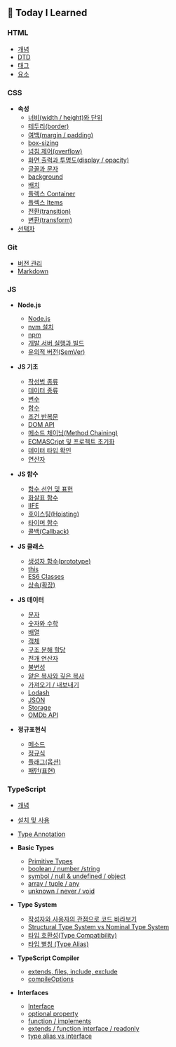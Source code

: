 ## 📝 Today I Learned

### HTML  
  - [개념](https://github.com/plutoin/TIL/blob/master/HTML/%EA%B0%9C%EB%85%90.md)
  - [DTD](https://github.com/plutoin/TIL/blob/master/HTML/DTD.md)
  - [태그](https://github.com/plutoin/TIL/blob/master/HTML/%ED%83%9C%EA%B7%B8.md)
  - [요소](https://github.com/plutoin/TIL/blob/master/HTML/%EC%9A%94%EC%86%8C.md)


### CSS
- **속성**
  - [너비(width / height)와 단위](https://github.com/plutoin/TIL/blob/master/CSS/%EC%86%8D%EC%84%B1/%EB%84%88%EB%B9%84%EC%99%80%20%EB%8B%A8%EC%9C%84.md)
  - [테두리(border)](https://github.com/plutoin/TIL/blob/master/CSS/%EC%86%8D%EC%84%B1/border.md)
  - [여백(margin / padding)](https://github.com/plutoin/TIL/blob/master/CSS/%EC%86%8D%EC%84%B1/margin%20padding.md)
  - [box-sizing](https://github.com/plutoin/TIL/blob/master/CSS/%EC%86%8D%EC%84%B1/box-sizing.md)
  - [넘침 제어(overflow)](https://github.com/plutoin/TIL/blob/master/CSS/%EC%86%8D%EC%84%B1/overflow.md)
  - [화면 출력과 투명도(display / opacity)](https://github.com/plutoin/TIL/blob/master/CSS/%EC%86%8D%EC%84%B1/display%20opacity.md)
  - [글꼴과 문자](https://github.com/plutoin/TIL/blob/master/CSS/%EC%86%8D%EC%84%B1/%EA%B8%80%EA%BC%B4%EA%B3%BC%20%EB%AC%B8%EC%9E%90.md)
  - [background](https://github.com/plutoin/TIL/blob/master/CSS/%EC%86%8D%EC%84%B1/background.md)
  - [배치](https://github.com/plutoin/TIL/blob/master/CSS/%EC%86%8D%EC%84%B1/%EB%B0%B0%EC%B9%98.md)
  - [플렉스 Container](https://github.com/plutoin/TIL/blob/master/CSS/%EC%86%8D%EC%84%B1/%ED%94%8C%EB%A0%89%EC%8A%A4%20Container.md)
  - [플렉스 Items](https://github.com/plutoin/TIL/blob/master/CSS/%EC%86%8D%EC%84%B1/%ED%94%8C%EB%A0%89%EC%8A%A4%20Items.md)
  - [전환(transition)](https://github.com/plutoin/TIL/blob/master/CSS/%EC%86%8D%EC%84%B1/transition.md)
  - [변환(transform)](https://github.com/plutoin/TIL/blob/master/CSS/%EC%86%8D%EC%84%B1/transform%20perspective.md)
- [선택자](https://github.com/plutoin/TIL/blob/master/CSS/%EC%84%A0%ED%83%9D%EC%9E%90.md)
  


### Git
  - [버전 관리](https://github.com/plutoin/TIL/blob/master/Git/%EB%B2%84%EC%A0%84%20%EA%B4%80%EB%A6%AC.md)
  - [Markdown](https://github.com/plutoin/TIL/blob/master/Git/Markdown.md)


### JS

- **Node.js**
  - [Node.js](https://github.com/plutoin/TIL/blob/master/JS/Node.js/Node.md)
  - [nvm 설치](https://github.com/plutoin/TIL/blob/master/JS/Node.js/nvm%20%EC%84%A4%EC%B9%98.md)
  - [npm](https://github.com/plutoin/TIL/blob/master/JS/Node.js/npm.md)
  - [개발 서버 실행과 빌드](https://github.com/plutoin/TIL/blob/master/JS/Node.js/%EA%B0%9C%EB%B0%9C%20%EC%84%9C%EB%B2%84%20%EC%8B%A4%ED%96%89%EA%B3%BC%20%EB%B9%8C%EB%93%9C.md)
  - [유의적 버전(SemVer)](https://github.com/plutoin/TIL/blob/master/JS/Node.js/%EC%9C%A0%EC%9D%98%EC%A0%81%20%EB%B2%84%EC%A0%84.md)

- **JS 기초**
  - [작성법 종류](https://github.com/plutoin/TIL/blob/master/JS/JS%20%EA%B8%B0%EC%B4%88/%EC%9E%91%EC%84%B1%EB%B2%95%20%EC%A2%85%EB%A5%98.md)
  - [데이터 종류](https://github.com/plutoin/TIL/blob/master/JS/JS%20%EA%B8%B0%EC%B4%88/%EB%8D%B0%EC%9D%B4%ED%84%B0%20%EC%A2%85%EB%A5%98.md)
  - [변수](https://github.com/plutoin/TIL/blob/master/JS/JS%20%EA%B8%B0%EC%B4%88/%EB%B3%80%EC%88%98.md)
  - [함수](https://github.com/plutoin/TIL/blob/master/JS/JS%20%EA%B8%B0%EC%B4%88/%ED%95%A8%EC%88%98.md)
  - [조건 반복문](https://github.com/plutoin/TIL/blob/master/JS/JS%20%EA%B8%B0%EC%B4%88/%EC%A1%B0%EA%B1%B4%20%EB%B0%98%EB%B3%B5%EB%AC%B8.md)
  - [DOM API](https://github.com/plutoin/TIL/blob/master/JS/JS%20%EA%B8%B0%EC%B4%88/DOM%20API.md)
  - [메소드 체이닝(Method Chaining)](https://github.com/plutoin/TIL/blob/master/JS/JS%20%EA%B8%B0%EC%B4%88/Method%20Chaining.md)
  - [ECMASCript 및 프로젝트 초기화](https://github.com/plutoin/TIL/blob/master/JS/JS%20%EA%B8%B0%EC%B4%88/ECMAScript%20%EB%B0%8F%20%ED%94%84%EB%A1%9C%EC%A0%9D%ED%8A%B8%20%EC%B4%88%EA%B8%B0%ED%99%94.md)
  - [데이터 타입 확인](https://github.com/plutoin/TIL/blob/master/JS/JS%20%EA%B8%B0%EC%B4%88/%EB%8D%B0%EC%9D%B4%ED%84%B0%20%ED%83%80%EC%9E%85%20%ED%99%95%EC%9D%B8.md)
  - [연산자](https://github.com/plutoin/TIL/blob/master/JS/JS%20%EA%B8%B0%EC%B4%88/%EC%97%B0%EC%82%B0%EC%9E%90.md)

- **JS 함수**
  - [함수 선언 및 표현](https://github.com/plutoin/TIL/blob/master/JS/JS%20%ED%95%A8%EC%88%98/%ED%95%A8%EC%88%98%20%EC%84%A0%EC%96%B8%20%EB%B0%8F%20%ED%91%9C%ED%98%84.md)
  - [화살표 함수](https://github.com/plutoin/TIL/blob/master/JS/JS%20%ED%95%A8%EC%88%98/%ED%99%94%EC%82%B4%ED%91%9C%20%ED%95%A8%EC%88%98.md)
  - [IIFE](https://github.com/plutoin/TIL/blob/master/JS/JS%20%ED%95%A8%EC%88%98/IIFE.md)
  - [호이스팅(Hoisting)](https://github.com/plutoin/TIL/blob/master/JS/JS%20%ED%95%A8%EC%88%98/%ED%98%B8%EC%9D%B4%EC%8A%A4%ED%8C%85(Hoisting).md)
  - [타이머 함수](https://github.com/plutoin/TIL/blob/master/JS/JS%20%ED%95%A8%EC%88%98/%ED%83%80%EC%9D%B4%EB%A8%B8%20%ED%95%A8%EC%88%98.md)
  - [콜백(Callback)](https://github.com/plutoin/TIL/blob/master/JS/JS%20%ED%95%A8%EC%88%98/%EC%BD%9C%EB%B0%B1(Callback).md)

- **JS 클래스**
  - [생성자 함수(prototype)](https://github.com/plutoin/TIL/blob/master/JS/JS%20%ED%81%B4%EB%9E%98%EC%8A%A4/%EC%83%9D%EC%84%B1%EC%9E%90%20%ED%95%A8%EC%88%98(prototype).md)
  - [this](https://github.com/plutoin/TIL/blob/master/JS/JS%20%ED%81%B4%EB%9E%98%EC%8A%A4/this.md)
  - [ES6 Classes](https://github.com/plutoin/TIL/blob/master/JS/JS%20%ED%81%B4%EB%9E%98%EC%8A%A4/ES6%20Classes.md)
  - [상속(확장)](https://github.com/plutoin/TIL/blob/master/JS/JS%20%ED%81%B4%EB%9E%98%EC%8A%A4/%EC%83%81%EC%86%8D(%ED%99%95%EC%9E%A5).md)

- **JS 데이터**
  - [문자](https://github.com/plutoin/TIL/blob/master/JS/JS%20%EB%8D%B0%EC%9D%B4%ED%84%B0/%EB%AC%B8%EC%9E%90.md)
  - [숫자와 수학](https://github.com/plutoin/TIL/blob/master/JS/JS%20%EB%8D%B0%EC%9D%B4%ED%84%B0/%EC%88%AB%EC%9E%90%EC%99%80%20%EC%88%98%ED%95%99.md)
  - [배열](https://github.com/plutoin/TIL/blob/master/JS/JS%20%EB%8D%B0%EC%9D%B4%ED%84%B0/%EB%B0%B0%EC%97%B4.md)
  - [객체](https://github.com/plutoin/TIL/blob/master/JS/JS%20%EB%8D%B0%EC%9D%B4%ED%84%B0/%EA%B0%9D%EC%B2%B4.md)
  - [구조 분해 할당](https://github.com/plutoin/TIL/blob/master/JS/JS%20%EB%8D%B0%EC%9D%B4%ED%84%B0/%EA%B5%AC%EC%A1%B0%20%EB%B6%84%ED%95%B4%20%ED%95%A0%EB%8B%B9.md)
  - [전개 연산자](https://github.com/plutoin/TIL/blob/master/JS/JS%20%EB%8D%B0%EC%9D%B4%ED%84%B0/%EC%A0%84%EA%B0%9C%20%EC%97%B0%EC%82%B0%EC%9E%90.md)
  - [불변성](https://github.com/plutoin/TIL/blob/master/JS/JS%20%EB%8D%B0%EC%9D%B4%ED%84%B0/%EB%B6%88%EB%B3%80%EC%84%B1.md)
  - [얕은 복사와 깊은 복사](https://github.com/plutoin/TIL/blob/master/JS/JS%20%EB%8D%B0%EC%9D%B4%ED%84%B0/%EC%96%95%EC%9D%80%20%EB%B3%B5%EC%82%AC%EC%99%80%20%EA%B9%8A%EC%9D%80%20%EB%B3%B5%EC%82%AC.md)
  - [가져오기 / 내보내기](https://github.com/plutoin/TIL/blob/master/JS/JS%20%EB%8D%B0%EC%9D%B4%ED%84%B0/%EA%B0%80%EC%A0%B8%EC%98%A4%EA%B8%B0%20%EB%82%B4%EB%B3%B4%EB%82%B4%EA%B8%B0.md)
  - [Lodash](https://github.com/plutoin/TIL/blob/master/JS/JS%20%EB%8D%B0%EC%9D%B4%ED%84%B0/Lodash.md)
  - [JSON](https://github.com/plutoin/TIL/blob/master/JS/JS%20%EB%8D%B0%EC%9D%B4%ED%84%B0/JSON.md)
  - [Storage](https://github.com/plutoin/TIL/blob/master/JS/JS%20%EB%8D%B0%EC%9D%B4%ED%84%B0/Storage.md)
  - [OMDb API](https://github.com/plutoin/TIL/blob/master/JS/JS%20%EB%8D%B0%EC%9D%B4%ED%84%B0/OMDb%20API.md)

- **정규표현식**
  - [메소드](https://github.com/plutoin/TIL/blob/master/JS/%EC%A0%95%EA%B7%9C%ED%91%9C%ED%98%84%EC%8B%9D/%EB%A9%94%EC%86%8C%EB%93%9C.md)
  - [정규식](https://github.com/plutoin/TIL/blob/master/JS/%EC%A0%95%EA%B7%9C%ED%91%9C%ED%98%84%EC%8B%9D/%EC%A0%95%EA%B7%9C%EC%8B%9D.md)
  - [플래그(옵션)](https://github.com/plutoin/TIL/blob/master/JS/%EC%A0%95%EA%B7%9C%ED%91%9C%ED%98%84%EC%8B%9D/%ED%94%8C%EB%9E%98%EA%B7%B8(%EC%98%B5%EC%85%98).md)
  - [패턴(표현)](https://github.com/plutoin/TIL/blob/master/JS/%EC%A0%95%EA%B7%9C%ED%91%9C%ED%98%84%EC%8B%9D/%ED%8C%A8%ED%84%B4(%ED%91%9C%ED%98%84).md)


### TypeScript
  - [개념](https://github.com/plutoin/TIL/blob/master/TypeScript/%EA%B0%9C%EB%85%90.md)
  - [설치 및 사용](https://github.com/plutoin/TIL/blob/master/TypeScript/%EC%84%A4%EC%B9%98%20%EB%B0%8F%20%EC%82%AC%EC%9A%A9.md)
  - [Type Annotation](https://github.com/plutoin/TIL/blob/master/TypeScript/Type%20Annotation.md)

  - **Basic Types**
    - [Primitive Types](https://github.com/plutoin/TIL/blob/master/TypeScript/Basic%20Types/Primitive%20Types.md)
    - [boolean / number /string](https://github.com/plutoin/TIL/blob/master/TypeScript/Basic%20Types/boolean%20number%20string.md)
    - [symbol / null & undefined / object](https://github.com/plutoin/TIL/blob/master/TypeScript/Basic%20Types/symbol%20null%20undefined%20object.md)
    - [array / tuple / any](https://github.com/plutoin/TIL/blob/master/TypeScript/Basic%20Types/array%20tuple%20any.md)
    - [unknown / never / void](https://github.com/plutoin/TIL/blob/master/TypeScript/Basic%20Types/unknown%20never%20object.md)

- **Type System**
  - [작성자와 사용자의 관점으로 코드 바라보기](https://github.com/plutoin/TIL/blob/master/TypeScript/Type%20System/%EC%9E%91%EC%84%B1%EC%9E%90%EC%99%80%20%EC%82%AC%EC%9A%A9%EC%9E%90%EC%9D%98%20%EA%B4%80%EC%A0%90.md)
  - [Structural Type System vs Nominal Type System](https://github.com/plutoin/TIL/blob/master/TypeScript/Type%20System/Structural%20Type%20System%20vs%20Nominal%20Type%20System.md)
  - [타입 호환성(Type Compatibility)](https://github.com/plutoin/TIL/blob/master/TypeScript/Type%20System/%ED%83%80%EC%9E%85%20%ED%98%B8%ED%99%98%EC%84%B1(Type%20Compatibility).md)
  - [타입 별칭 (Type Alias)](https://github.com/plutoin/TIL/blob/master/TypeScript/Type%20System/%ED%83%80%EC%9E%85%20%EB%B3%84%EC%B9%AD(Type%20Alias).md)

- **TypeScript Compiler**
  - [extends, files, include, exclude](https://github.com/plutoin/TIL/blob/master/TypeScript/TypeScript%20Compiler/extends%2C%20files%2C%20include%2C%20exclude.md)
  - [compileOptions](https://github.com/plutoin/TIL/blob/master/TypeScript/TypeScript%20Compiler/compileOptions.md)

- **Interfaces**
  - [Interface](https://github.com/plutoin/TIL/blob/master/TypeScript/Interfaces/%EA%B0%9C%EB%85%90.md)
  - [optional property](https://github.com/plutoin/TIL/blob/master/TypeScript/Interfaces/optional%20property.md)
  - [function / implements](https://github.com/plutoin/TIL/blob/master/TypeScript/Interfaces/function%2C%20class%20implements.md)
  - [extends / function interface / readonly](https://github.com/plutoin/TIL/blob/master/TypeScript/Interfaces/extends.%20function%20interface%2C%20readonly.md)
  - [type alias vs interface](https://github.com/plutoin/TIL/blob/master/TypeScript/Interfaces/alias%20vs%20interface.md)